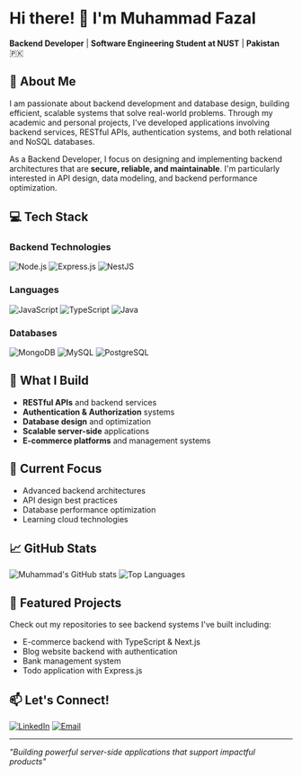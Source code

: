 # Hi there! 👋 I'm Muhammad Fazal

**Backend Developer** | **Software Engineering Student at NUST** | **Pakistan** 🇵🇰

## 🚀 About Me
I am passionate about backend development and database design, building efficient, scalable systems that solve real-world problems. Through my academic and personal projects, I've developed applications involving backend services, RESTful APIs, authentication systems, and both relational and NoSQL databases.

As a Backend Developer, I focus on designing and implementing backend architectures that are **secure, reliable, and maintainable**. I'm particularly interested in API design, data modeling, and backend performance optimization.

## 💻 Tech Stack

### Backend Technologies
![Node.js](https://img.shields.io/badge/-Node.js-339933?style=flat-square&logo=node.js&logoColor=white)
![Express.js](https://img.shields.io/badge/-Express.js-000000?style=flat-square&logo=express&logoColor=white)
![NestJS](https://img.shields.io/badge/-NestJS-E0234E?style=flat-square&logo=nestjs&logoColor=white)

### Languages
![JavaScript](https://img.shields.io/badge/-JavaScript-F7DF1E?style=flat-square&logo=javascript&logoColor=black)
![TypeScript](https://img.shields.io/badge/-TypeScript-3178C6?style=flat-square&logo=typescript&logoColor=white)
![Java](https://img.shields.io/badge/-Java-007396?style=flat-square&logo=java&logoColor=white)

### Databases
![MongoDB](https://img.shields.io/badge/-MongoDB-47A248?style=flat-square&logo=mongodb&logoColor=white)
![MySQL](https://img.shields.io/badge/-MySQL-4479A1?style=flat-square&logo=mysql&logoColor=white)
![PostgreSQL](https://img.shields.io/badge/-PostgreSQL-336791?style=flat-square&logo=postgresql&logoColor=white)

## 🌟 What I Build
- **RESTful APIs** and backend services
- **Authentication & Authorization** systems
- **Database design** and optimization
- **Scalable server-side** applications
- **E-commerce platforms** and management systems

## 🎯 Current Focus
- Advanced backend architectures
- API design best practices
- Database performance optimization
- Learning cloud technologies

## 📈 GitHub Stats
![Muhammad's GitHub stats](https://github-readme-stats.vercel.app/api?username=fazal7090&show_icons=true&theme=radical&hide_border=true)
![Top Languages](https://github-readme-stats.vercel.app/api/top-langs/?username=fazal7090&layout=compact&theme=radical&hide_border=true)

## 🚀 Featured Projects
Check out my repositories to see backend systems I've built including:
- E-commerce backend with TypeScript & Next.js
- Blog website backend with authentication
- Bank management system
- Todo application with Express.js

## 📫 Let's Connect!
[![LinkedIn](https://img.shields.io/badge/-LinkedIn-0077B5?style=flat-square&logo=linkedin&logoColor=white)](https://www.linkedin.com/in/muhammad-fazal-84781a33b)
[![Email](https://img.shields.io/badge/-Email-D14836?style=flat-square&logo=gmail&logoColor=white)](mailto:your-email@example.com)

---
*"Building powerful server-side applications that support impactful products"*

